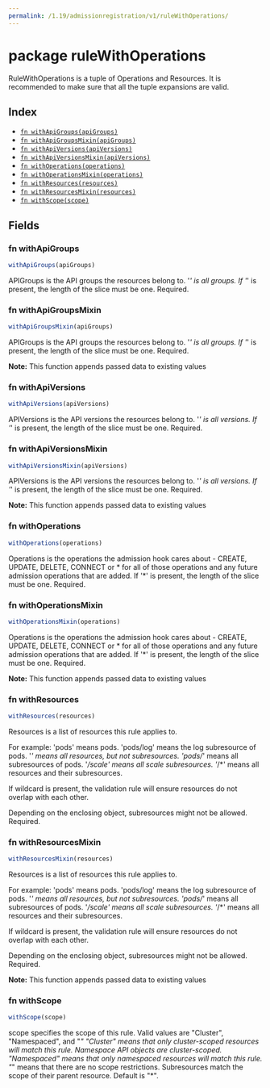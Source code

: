 ```yaml
---
permalink: /1.19/admissionregistration/v1/ruleWithOperations/
---
```


# package ruleWithOperations

RuleWithOperations is a tuple of Operations and Resources. It is recommended to make sure that all the tuple expansions are valid.

## Index

* [`fn withApiGroups(apiGroups)`](#fn-withapigroups)
* [`fn withApiGroupsMixin(apiGroups)`](#fn-withapigroupsmixin)
* [`fn withApiVersions(apiVersions)`](#fn-withapiversions)
* [`fn withApiVersionsMixin(apiVersions)`](#fn-withapiversionsmixin)
* [`fn withOperations(operations)`](#fn-withoperations)
* [`fn withOperationsMixin(operations)`](#fn-withoperationsmixin)
* [`fn withResources(resources)`](#fn-withresources)
* [`fn withResourcesMixin(resources)`](#fn-withresourcesmixin)
* [`fn withScope(scope)`](#fn-withscope)

## Fields

### fn withApiGroups

```ts
withApiGroups(apiGroups)
```

APIGroups is the API groups the resources belong to. '*' is all groups. If '*' is present, the length of the slice must be one. Required.

### fn withApiGroupsMixin

```ts
withApiGroupsMixin(apiGroups)
```

APIGroups is the API groups the resources belong to. '*' is all groups. If '*' is present, the length of the slice must be one. Required.

**Note:** This function appends passed data to existing values

### fn withApiVersions

```ts
withApiVersions(apiVersions)
```

APIVersions is the API versions the resources belong to. '*' is all versions. If '*' is present, the length of the slice must be one. Required.

### fn withApiVersionsMixin

```ts
withApiVersionsMixin(apiVersions)
```

APIVersions is the API versions the resources belong to. '*' is all versions. If '*' is present, the length of the slice must be one. Required.

**Note:** This function appends passed data to existing values

### fn withOperations

```ts
withOperations(operations)
```

Operations is the operations the admission hook cares about - CREATE, UPDATE, DELETE, CONNECT or * for all of those operations and any future admission operations that are added. If '*' is present, the length of the slice must be one. Required.

### fn withOperationsMixin

```ts
withOperationsMixin(operations)
```

Operations is the operations the admission hook cares about - CREATE, UPDATE, DELETE, CONNECT or * for all of those operations and any future admission operations that are added. If '*' is present, the length of the slice must be one. Required.

**Note:** This function appends passed data to existing values

### fn withResources

```ts
withResources(resources)
```

Resources is a list of resources this rule applies to.

For example: 'pods' means pods. 'pods/log' means the log subresource of pods. '*' means all resources, but not subresources. 'pods/*' means all subresources of pods. '*/scale' means all scale subresources. '*/*' means all resources and their subresources.

If wildcard is present, the validation rule will ensure resources do not overlap with each other.

Depending on the enclosing object, subresources might not be allowed. Required.

### fn withResourcesMixin

```ts
withResourcesMixin(resources)
```

Resources is a list of resources this rule applies to.

For example: 'pods' means pods. 'pods/log' means the log subresource of pods. '*' means all resources, but not subresources. 'pods/*' means all subresources of pods. '*/scale' means all scale subresources. '*/*' means all resources and their subresources.

If wildcard is present, the validation rule will ensure resources do not overlap with each other.

Depending on the enclosing object, subresources might not be allowed. Required.

**Note:** This function appends passed data to existing values

### fn withScope

```ts
withScope(scope)
```

scope specifies the scope of this rule. Valid values are "Cluster", "Namespaced", and "*" "Cluster" means that only cluster-scoped resources will match this rule. Namespace API objects are cluster-scoped. "Namespaced" means that only namespaced resources will match this rule. "*" means that there are no scope restrictions. Subresources match the scope of their parent resource. Default is "*".
